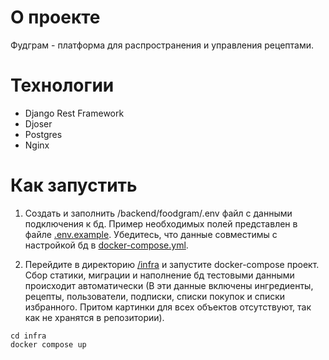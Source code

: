 # О проекте

Фудграм - платформа для распространения и управления рецептами.

# Технологии

- Django Rest Framework
- Djoser
- Postgres
- Nginx

# Как запустить

1. Создать и заполнить /backend/foodgram/.env файл с данными подключения к бд. Пример необходимых полей представлен в файле [.env.example](/backend/foodgram/.env.example). Убедитесь, что данные совместимы с настройкой бд в [docker-compose.yml](/infra/docker-compose.yml).

2. Перейдите в директорию [/infra](/infra/) и запустите docker-compose проект. Сбор статики, миграции и наполнение бд тестовыми данными происходит автоматически (В эти данные включены ингредиенты, рецепты, пользователи, подписки, списки покупок и списки избранного. Притом картинки для всех объектов отсутствуют, так как не хранятся в репозитории). 
```
cd infra
docker compose up
```
